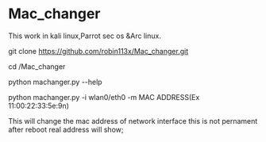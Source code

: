 # Mac_changer
This work in kali linux,Parrot sec os &Arc linux.

git clone https://github.com/robin113x/Mac_changer.git

cd /Mac_changer

python machanger.py --help

python machanger.py -i wlan0/eth0 -m MAC ADDRESS(Ex 11:00:22:33:5e:9n)


This will change the mac address of network interface 
this is not pernament after reboot real address will show;



